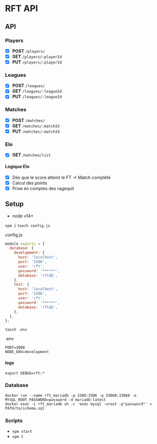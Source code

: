 # RFT API
## API

### Players
- [x] **POST** `/players/`
- [x] **GET** `/players/:playerId`
- [x] **PUT** `/players/:playerId`

### Leagues
- [x] **POST** `/leagues/`
- [x] **GET** `/leagues/:leagueId`
- [x] **PUT** `/leagues/:leagueId`

### Matches
- [x] **POST** `/matches/`
- [x] **GET** `/matches/:matchId`
- [x] **PUT** `/matches/:matchId`

### Elo
- [x] **GET** `/matches/list`

#### Logique Elo

- [x] Dés que le score atteint le FT -> Match complété
- [x] Calcul des points
- [x] Prise en comptes des ragequit

## Setup
* node v14+

` npm i `
` touch config.js `

config.js
```js
module.exports = {
  database: {
    development: {
      host: 'localhost',
      port: '3306',
      user: 'rft',
      password: '******',
      database: 'rftdb',
    },
    test: {
      host: 'localhost',
      port: '3306',
      user: 'rft',
      password: '******',
      database: 'rftdb',
    },
  },
};
```

` touch .env `

.env
```
PORT=3000
NODE_ENV=development
```

#### logs
` export DEBUG=rft:* `

### Database

```
docker run --name rft_mariadb -p 3306:3306 -p 33060:33060 -e MYSQL_ROOT_PASSWORD=password -d mariadb:latest
docker exec -i rft_mariadb sh -c 'exec mysql -uroot -p"password"' < PATH/to/schema.sql
```

### Scripts

* `npm start`
* `npm t`